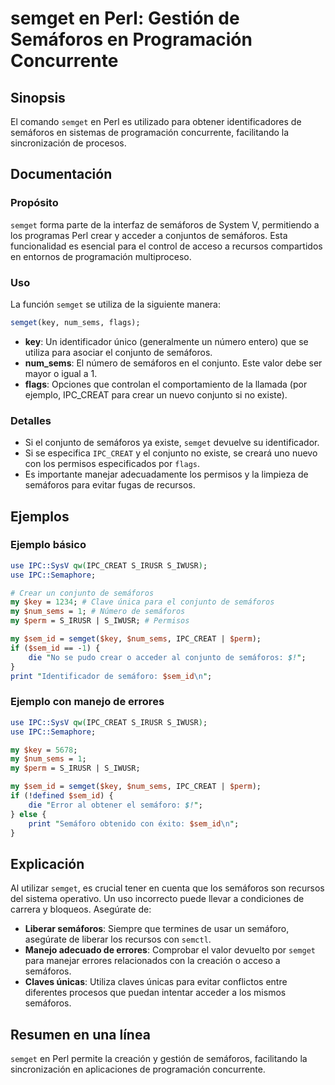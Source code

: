 <!--
Meta Description: # semget en Perl: Gestión de Semáforos en Programación Concurrente ## Sinopsis El comando `semget` en Perl es utilizado para obtener identificadores d...
Meta Keywords: semáforos, semget, para, conjunto, perl
-->

# semget en Perl: Gestión de Semáforos en Programación Concurrente

## Sinopsis
El comando `semget` en Perl es utilizado para obtener identificadores de semáforos en sistemas de programación concurrente, facilitando la sincronización de procesos.

## Documentación
### Propósito
`semget` forma parte de la interfaz de semáforos de System V, permitiendo a los programas Perl crear y acceder a conjuntos de semáforos. Esta funcionalidad es esencial para el control de acceso a recursos compartidos en entornos de programación multiproceso.

### Uso
La función `semget` se utiliza de la siguiente manera:

```perl
semget(key, num_sems, flags);
```

- **key**: Un identificador único (generalmente un número entero) que se utiliza para asociar el conjunto de semáforos.
- **num_sems**: El número de semáforos en el conjunto. Este valor debe ser mayor o igual a 1.
- **flags**: Opciones que controlan el comportamiento de la llamada (por ejemplo, IPC_CREAT para crear un nuevo conjunto si no existe).

### Detalles
- Si el conjunto de semáforos ya existe, `semget` devuelve su identificador.
- Si se especifica `IPC_CREAT` y el conjunto no existe, se creará uno nuevo con los permisos especificados por `flags`.
- Es importante manejar adecuadamente los permisos y la limpieza de semáforos para evitar fugas de recursos.

## Ejemplos
### Ejemplo básico
```perl
use IPC::SysV qw(IPC_CREAT S_IRUSR S_IWUSR);
use IPC::Semaphore;

# Crear un conjunto de semáforos
my $key = 1234; # Clave única para el conjunto de semáforos
my $num_sems = 1; # Número de semáforos
my $perm = S_IRUSR | S_IWUSR; # Permisos

my $sem_id = semget($key, $num_sems, IPC_CREAT | $perm);
if ($sem_id == -1) {
    die "No se pudo crear o acceder al conjunto de semáforos: $!";
}
print "Identificador de semáforo: $sem_id\n";
```

### Ejemplo con manejo de errores
```perl
use IPC::SysV qw(IPC_CREAT S_IRUSR S_IWUSR);
use IPC::Semaphore;

my $key = 5678;
my $num_sems = 1;
my $perm = S_IRUSR | S_IWUSR;

my $sem_id = semget($key, $num_sems, IPC_CREAT | $perm);
if (!defined $sem_id) {
    die "Error al obtener el semáforo: $!";
} else {
    print "Semáforo obtenido con éxito: $sem_id\n";
}
```

## Explicación
Al utilizar `semget`, es crucial tener en cuenta que los semáforos son recursos del sistema operativo. Un uso incorrecto puede llevar a condiciones de carrera y bloqueos. Asegúrate de:

- **Liberar semáforos**: Siempre que termines de usar un semáforo, asegúrate de liberar los recursos con `semctl`.
- **Manejo adecuado de errores**: Comprobar el valor devuelto por `semget` para manejar errores relacionados con la creación o acceso a semáforos.
- **Claves únicas**: Utiliza claves únicas para evitar conflictos entre diferentes procesos que puedan intentar acceder a los mismos semáforos.

## Resumen en una línea
`semget` en Perl permite la creación y gestión de semáforos, facilitando la sincronización en aplicaciones de programación concurrente.